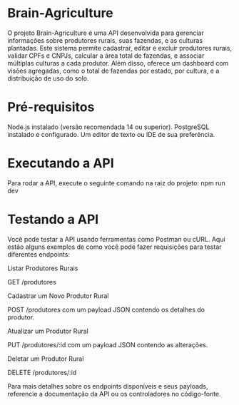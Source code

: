 # Brain-Agriculture

O projeto Brain-Agriculture é uma API desenvolvida para gerenciar informações sobre produtores rurais, suas fazendas, e as culturas plantadas. Este sistema permite cadastrar, editar e excluir produtores rurais, validar CPFs e CNPJs, calcular a área total de fazendas, e associar múltiplas culturas a cada produtor. Além disso, oferece um dashboard com visões agregadas, como o total de fazendas por estado, por cultura, e a distribuição de uso do solo.

# Pré-requisitos

Node.js instalado (versão recomendada 14 ou superior).
PostgreSQL instalado e configurado.
Um editor de texto ou IDE de sua preferência.

# Executando a API

Para rodar a API, execute o seguinte comando na raiz do projeto:
npm run dev

# Testando a API

Você pode testar a API usando ferramentas como Postman ou cURL. Aqui estão alguns exemplos de como você pode fazer requisições para testar diferentes endpoints:

Listar Produtores Rurais

GET /produtores

Cadastrar um Novo Produtor Rural

POST /produtores com um payload JSON contendo os detalhes do produtor.

Atualizar um Produtor Rural

PUT /produtores/:id com um payload JSON contendo as alterações.

Deletar um Produtor Rural

DELETE /produtores/:id

Para mais detalhes sobre os endpoints disponíveis e seus payloads, referencie a documentação da API ou os controladores no código-fonte.

